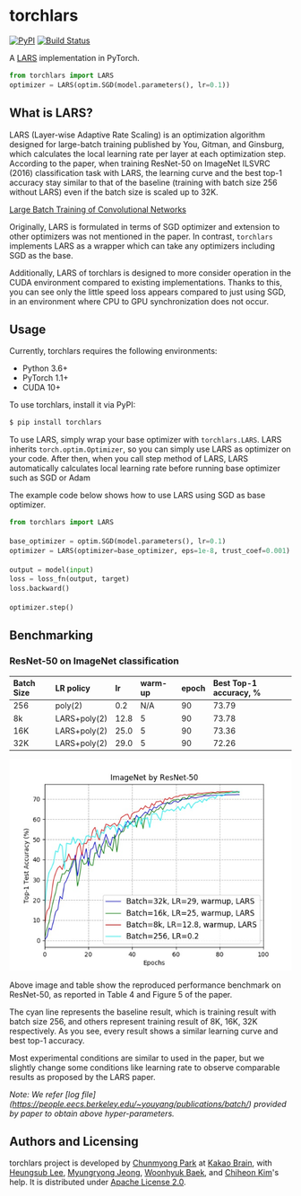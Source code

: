 # torchlars

[![PyPI](https://img.shields.io/pypi/v/torchlars.svg)](https://pypi.org/project/torchlars)
[![Build Status](https://travis-ci.org/kakaobrain/torchlars.svg?branch=master)](https://travis-ci.org/kakaobrain/torchlars)

A [LARS](https://arxiv.org/abs/1708.03888) implementation in PyTorch.

```python
from torchlars import LARS
optimizer = LARS(optim.SGD(model.parameters(), lr=0.1))
```

## What is LARS?

LARS (Layer-wise Adaptive Rate Scaling) is an optimization algorithm designed
for large-batch training published by You, Gitman, and Ginsburg, which
calculates the local learning rate per layer at each optimization step.
According to the paper, when training ResNet-50 on ImageNet ILSVRC (2016)
classification task with LARS, the learning curve and the best top-1 accuracy
stay similar to that of the baseline (training with batch size 256 without
LARS) even if the batch size is scaled up to 32K.

[Large Batch Training of Convolutional Networks](https://arxiv.org/abs/1708.03888)

Originally, LARS is formulated in terms of SGD optimizer and extension to other
optimizers was not mentioned in the paper. In contrast, `torchlars` implements
LARS as a wrapper which can take any optimizers including SGD as the base.

Additionally, LARS of torchlars is designed to more consider operation in the
CUDA environment compared to existing implementations. Thanks to this, you can
see only the little speed loss appears compared to just using SGD, in an
environment where CPU to GPU synchronization does not occur.

## Usage

Currently, torchlars requires the following environments:

- Python 3.6+
- PyTorch 1.1+
- CUDA 10+

To use torchlars, install it via PyPI:

```bash
$ pip install torchlars
```

To use LARS, simply wrap your base optimizer with `torchlars.LARS`. LARS
inherits `torch.optim.Optimizer`, so you can simply use LARS as optimizer on
your code. After then, when you call step method of LARS, LARS automatically
calculates local learning rate before running base optimizer such as SGD or
Adam

The example code below shows how to use LARS using SGD as base optimizer.

```python
from torchlars import LARS

base_optimizer = optim.SGD(model.parameters(), lr=0.1)
optimizer = LARS(optimizer=base_optimizer, eps=1e-8, trust_coef=0.001)

output = model(input)
loss = loss_fn(output, target)
loss.backward()

optimizer.step()
```

## Benchmarking

### ResNet-50 on ImageNet classification

| Batch Size | LR policy    | lr   | warm-up | epoch | Best Top-1 accuracy, % |
| :--------- | :----------- | :--- | :------ | :---- | :--------------------- |
| 256        | poly(2)      | 0.2  | N/A     | 90    | 73.79                  |
| 8k         | LARS+poly(2) | 12.8 | 5       | 90    | 73.78                  |
| 16K        | LARS+poly(2) | 25.0 | 5       | 90    | 73.36                  |
| 32K        | LARS+poly(2) | 29.0 | 5       | 90    | 72.26                  |

![](img/resnet50_test_learning_curves.jpg)

Above image and table show the reproduced performance benchmark on ResNet-50,
as reported in Table 4 and Figure 5 of the paper.

The cyan line represents the baseline result, which is training result with
batch size 256, and others represent training result of 8K, 16K, 32K
respectively. As you see, every result shows a similar learning curve and best
top-1 accuracy.

Most experimental conditions are similar to used in the paper, but we slightly
change some conditions like learning rate to observe comparable results as
proposed by the LARS paper.

_Note: We refer [log file]
(https://people.eecs.berkeley.edu/~youyang/publications/batch/) provided by
paper to obtain above hyper-parameters._

## Authors and Licensing

torchlars project is developed by [Chunmyong Park] at [Kakao Brain], with
[Heungsub Lee], [Myungryong Jeong], [Woonhyuk Baek], and [Chiheon Kim]'s help.
It is distributed under [Apache License 2.0](LICENSE).

[chiheon kim]: https://github.com/chiheonk
[chunmyong park]: https://github.com/cmpark0126
[heungsub lee]: https://subl.ee/
[kakao brain]: https://kakaobrain.com/
[woonhyuk baek]: https://github.com/wbaek
[myungryong jeong]: https://github.com/mrJeong
